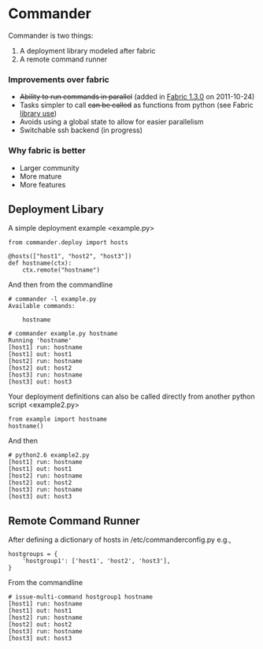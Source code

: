 Commander
=========
Commander is two things:

1. A deployment library modeled after fabric
2. A remote command runner

### Improvements over fabric
- ~~Ability to run commands in parallel~~ (added in [Fabric 1.3.0](https://github.com/fabric/fabric/tree/1.3.0) on 2011-10-24)
- Tasks simpler to call ~~can be called~~ as functions from python (see Fabric [library use](http://docs.fabfile.org/en/1.6/usage/library.html))
- Avoids using a global state to allow for easier parallelism
- Switchable ssh backend (in progress)

### Why fabric is better
- Larger community
- More mature
- More features

Deployment Libary
-----------------
A simple deployment example <example.py>

    from commander.deploy import hosts

    @hosts(["host1", "host2", "host3"])
    def hostname(ctx):
        ctx.remote("hostname")

And then from the commandline

    # commander -l example.py 
    Available commands:

        hostname

    # commander example.py hostname
    Running 'hostname'
    [host1] run: hostname
    [host1] out: host1
    [host2] run: hostname
    [host2] out: host2
    [host3] run: hostname
    [host3] out: host3

Your deployment definitions can also be called directly from another python script <example2.py>

    from example import hostname
    hostname()

And then

    # python2.6 example2.py
    [host1] run: hostname
    [host1] out: host1
    [host2] run: hostname
    [host2] out: host2
    [host3] run: hostname
    [host3] out: host3

Remote Command Runner
---------------------
After defining a dictionary of hosts in /etc/commanderconfig.py e.g.,

    hostgroups = {
        'hostgroup1': ['host1', 'host2', 'host3'],
    }

From the commandline

    # issue-multi-command hostgroup1 hostname
    [host1] run: hostname
    [host1] out: host1
    [host2] run: hostname
    [host2] out: host2
    [host3] run: hostname
    [host3] out: host3
